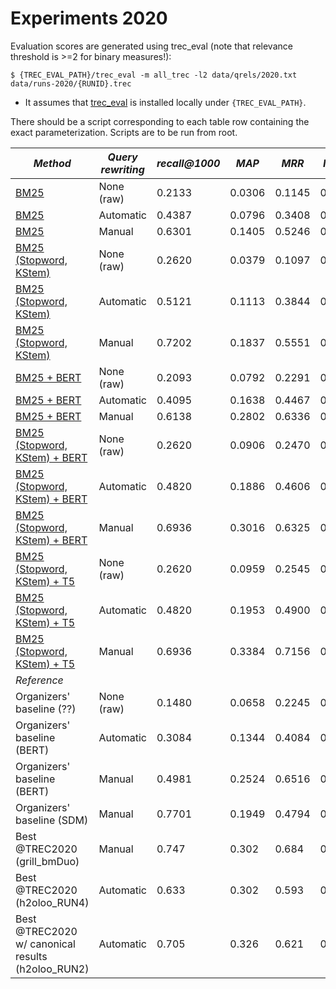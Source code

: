 # Experiments 2020

Evaluation scores are generated using trec_eval (note that relevance threshold is >=2 for binary measures!):
```
$ {TREC_EVAL_PATH}/trec_eval -m all_trec -l2 data/qrels/2020.txt data/runs-2020/{RUNID}.trec
```

  * It assumes that [trec_eval](https://github.com/usnistgov/trec_eval) is installed locally under `{TREC_EVAL_PATH}`.

There should be a script corresponding to each table row containing the exact parameterization.
Scripts are to be run from root.

| *Method* | *Query rewriting* | *recall@1000* | *MAP* | *MRR* | *NDCG* | *NDCG@5* |
| -- | -- | -- | -- | -- | -- | -- |
| [BM25](scripts/2020/cast_bm25_default.sh) | None (raw) | 0.2133 | 0.0306 | 0.1145 | 0.1272 | 0.0642 |
| [BM25](scripts/2020/cast_bm25_default_Automatic.sh) | Automatic | 0.4387 | 0.0796 | 0.3408 | 0.2377 | 0.1255 |
| [BM25](scripts/2020/cast_bm25_default_manual.sh) | Manual | 0.6301 | 0.1405 | 0.5246 | 0.3611 | 0.2169 |
| [BM25 (Stopword, KStem)](scripts/2020/cast_bm25_clean.sh) | None (raw) | 0.2620 | 0.0379 | 0.1097 | 0.1497 | 0.0750 |
| [BM25 (Stopword, KStem)](scripts/2020/cast_bm25_clean_automatic.sh) | Automatic | 0.5121 | 0.1113 | 0.3844 | 0.2872 | 0.1542 |
| [BM25 (Stopword, KStem)](scripts/2020/cast_bm25_clean_manual.sh) | Manual | 0.7202 | 0.1837 | 0.5551 | 0.4192 | 0.2473 |
| [BM25 + BERT](scripts/2020/cast_bm25_default_rerank_bert.sh) | None (raw) | 0.2093 | 0.0792 | 0.2291 | 0.1801 | 0.1586 |
| [BM25 + BERT](scripts/2020/cast_bm25_default_automatic_rerank_bert.sh) | Automatic | 0.4095 | 0.1638 | 0.4467 | 0.3427 | 0.3020 |
| [BM25 + BERT](scripts/2020/cast_bm25_default_manual_rerank_bert.sh) | Manual | 0.6138 | 0.2802 | 0.6336 | 0.5154 | 0.4689 |
| [BM25 (Stopword, KStem) + BERT](scripts/2020/cast_bm25_clean_rerank_bert.sh) | None (raw) | 0.2620 | 0.0906 | 0.2470 | 0.2050 | 0.1696 |
| [BM25 (Stopword, KStem) + BERT](scripts/2020/cast_bm25_clean_automatic_rerank_bert.sh) | Automatic | 0.4820 | 0.1886 | 0.4606 | 0.3839 | 0.3123 |
| [BM25 (Stopword, KStem) + BERT](scripts/2020/cast_bm25_clean_manual_rerank_bert.sh) | Manual | 0.6936 | 0.3016 | 0.6325 | 0.5581 | 0.4732 |
| [BM25 (Stopword, KStem) + T5](scripts/2020/cast_bm25_clean_rerank_t5.sh) | None (raw) | 0.2620 | 0.0959 | 0.2545 | 0.2080 | 0.1746 |
| [BM25 (Stopword, KStem) + T5](scripts/2020/cast_bm25_clean_automatic_rerank_t5.sh) | Automatic | 0.4820 | 0.1953 | 0.4900 | 0.3909 | 0.3291 |
| [BM25 (Stopword, KStem) + T5](scripts/2020/cast_bm25_clean_manual_rerank_t5.sh) | Manual | 0.6936 | 0.3384 | 0.7156 | 0.5839 | 0.5137 |
| *Reference* |||||
| Organizers' baseline (??) | None (raw) | 0.1480 | 0.0658 | 0.2245 | 0.1437 | 0.1591 |
| Organizers' baseline (BERT) | Automatic | 0.3084 | 0.1344 | 0.4084 | 0.2840 | 0.2865 |
| Organizers' baseline (BERT) | Manual | 0.4981 | 0.2524 | 0.6516 | 0.4513 | 0.4609 |
| Organizers' baseline (SDM) | Manual | 0.7701 | 0.1949 | 0.4794 | 0.4926 | 0.3113 |
| Best @TREC2020 (grill_bmDuo) | Manual | 0.747 | 0.302 | 0.684 | 0.571 | |
| Best @TREC2020 (h2oloo_RUN4) | Automatic | 0.633 | 0.302 | 0.593 | 0.526 | |
| Best @TREC2020 w/ canonical results (h2oloo_RUN2) | Automatic | 0.705 | 0.326 | 0.621 | 0.575 |